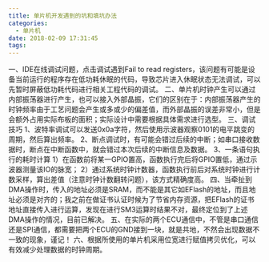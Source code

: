 ```yaml
---
title: 单片机开发遇到的坑和填坑办法
categories:
  - 单片机
date: 2018-02-09 17:31:45
tags:
---
```


一、IDE在线调试问题，点击调试遇到Fail to read registers，该问题有可能是设备当前运行的程序存在低功耗休眠的代码，导致芯片进入休眠状态无法调试，可以先暂时屏蔽低功耗代码进行相关工程代码的调试。 二、单片机时钟产生可以通过内部振荡器进行产生，也可以接入外部晶振，它们的区别在于：内部振荡器产生的时钟频率由于工艺问题会产生或多或少的偏差值，而外部晶振的误差非常小，但是会额外占用实际布板的面积；实际设计中需要根据具体需求进行选型。 三、调试技巧 1、波特率调试可以发送0x0a字符，然后使用示波器观察0101的电平跳变的周期，然后算出频率。 2、断点调试时，有可能会错过后续的中断；如串口接收数据时，断点在中断函数中，就会错过本次后续的中断信息及数据。 3、一条语句执行的耗时计算 1）在函数前将某一GPIO置高，函数执行完后将GPIO置低，通过示波器测量该IO的脉宽； 2）通过系统时钟计数器，函数执行前后对系统时钟进行计数采样，算出差值（注意时钟计数翻转问题），该方式精确度高。 四、当牵扯到DMA操作时，传入的地址必须是SRAM，而不能是其它如EFlash的地址，而且地址必须是对齐的；我之前在做证书认证时候为了节省内存资源，把EFlash的证书地址直接传入进行运算，发现在进行SM3运算时结果不对，最终定位到了上述DMA操作的情况，目前已解决。 五、在实际的两个ECU通信中，不管是串口通信还是SPI通信，都需要把两个ECU的GND接到一块，就是共地，不然会出现数据不一致的现象，谨记！ 六、根据所使用的单片机采用位宽进行赋值拷贝优化，可以有效减少处理数据的时钟周期。